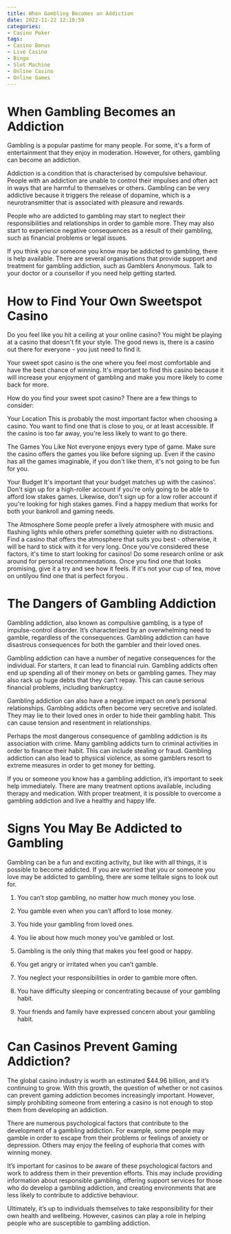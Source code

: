 ```yaml
---
title: When Gambling Becomes an Addiction
date: 2022-11-22 12:10:59
categories:
- Casino Poker
tags:
- Casino Bonus
- Live Casino
- Bingo
- Slot Machine
- Online Casino
- Online Games
---
```



#  When Gambling Becomes an Addiction

Gambling is a popular pastime for many people. For some, it's a form of entertainment that they enjoy in moderation. However, for others, gambling can become an addiction.

Addiction is a condition that is characterised by compulsive behaviour. People with an addiction are unable to control their impulses and often act in ways that are harmful to themselves or others. Gambling can be very addictive because it triggers the release of dopamine, which is a neurotransmitter that is associated with pleasure and rewards.

People who are addicted to gambling may start to neglect their responsibilities and relationships in order to gamble more. They may also start to experience negative consequences as a result of their gambling, such as financial problems or legal issues.

If you think you or someone you know may be addicted to gambling, there is help available. There are several organisations that provide support and treatment for gambling addiction, such as Gamblers Anonymous. Talk to your doctor or a counsellor if you need help getting started.

#  How to Find Your Own Sweetspot Casino 

Do you feel like you hit a ceiling at your online casino? You might be playing at a casino that doesn't fit your style. The good news is, there is a casino out there for everyone - you just need to find it.

Your sweet spot casino is the one where you feel most comfortable and have the best chance of winning. It's important to find this casino because it will increase your enjoyment of gambling and make you more likely to come back for more.

How do you find your sweet spot casino? There are a few things to consider:

Your Location 
This is probably the most important factor when choosing a casino. You want to find one that is close to you, or at least accessible. If the casino is too far away, you're less likely to want to go there. 

The Games You Like 
Not everyone enjoys every type of game. Make sure the casino offers the games you like before signing up. Even if the casino has all the games imaginable, if you don't like them, it's not going to be fun for you. 

Your Budget 
It's important that your budget matches up with the casinos'. Don't sign up for a high-roller account if you're only going to be able to afford low stakes games. Likewise, don't sign up for a low roller account if you're looking for high stakes games. Find a happy medium that works for both your bankroll and gaming needs. 

The Atmosphere 
Some people prefer a lively atmosphere with music and flashing lights while others prefer something quieter with no distractions. Find a casino that offers the atmosphere that suits you best - otherwise, it will be hard to stick with it for very long. 
Once you've considered these factors, it's time to start looking for casinos! Do some research online or ask around for personal recommendations. Once you find one that looks promising, give it a try and see how it feels. If it's not your cup of tea, move on untilyou find one that is perfect foryou .

#  The Dangers of Gambling Addiction 

Gambling addiction, also known as compulsive gambling, is a type of impulse-control disorder. It’s characterized by an overwhelming need to gamble, regardless of the consequences. Gambling addiction can have disastrous consequences for both the gambler and their loved ones.

Gambling addiction can have a number of negative consequences for the individual. For starters, it can lead to financial ruin. Gambling addicts often end up spending all of their money on bets or gambling games. They may also rack up huge debts that they can’t repay. This can cause serious financial problems, including bankruptcy.

Gambling addiction can also have a negative impact on one’s personal relationships. Gambling addicts often become very secretive and isolated. They may lie to their loved ones in order to hide their gambling habit. This can cause tension and resentment in relationships.

Perhaps the most dangerous consequence of gambling addiction is its association with crime. Many gambling addicts turn to criminal activities in order to finance their habit. This can include stealing or fraud. Gambling addiction can also lead to physical violence, as some gamblers resort to extreme measures in order to get money for betting.

If you or someone you know has a gambling addiction, it’s important to seek help immediately. There are many treatment options available, including therapy and medication. With proper treatment, it is possible to overcome a gambling addiction and live a healthy and happy life.

#  Signs You May Be Addicted to Gambling 

Gambling can be a fun and exciting activity, but like with all things, it is possible to become addicted. If you are worried that you or someone you love may be addicted to gambling, there are some telltale signs to look out for.

1. You can’t stop gambling, no matter how much money you lose.

2. You gamble even when you can’t afford to lose money.

3. You hide your gambling from loved ones.

4. You lie about how much money you’ve gambled or lost.

5. Gambling is the only thing that makes you feel good or happy.

6. You get angry or irritated when you can’t gamble.

7. You neglect your responsibilities in order to gamble more often.

8. You have difficulty sleeping or concentrating because of your gambling habit.

9. Your friends and family have expressed concern about your gambling habit.

#  Can Casinos Prevent Gaming Addiction?

The global casino industry is worth an estimated $44.96 billion, and it’s continuing to grow. With this growth, the question of whether or not casinos can prevent gaming addiction becomes increasingly important.
However, simply prohibiting someone from entering a casino is not enough to stop them from developing an addiction.

There are numerous psychological factors that contribute to the development of a gambling addiction. For example, some people may gamble in order to escape from their problems or feelings of anxiety or depression.
Others may enjoy the feeling of euphoria that comes with winning money.

It’s important for casinos to be aware of these psychological factors and work to address them in their prevention efforts. This may include providing information about responsible gambling, offering support services for those who do develop a gambling addiction, and creating environments that are less likely to contribute to addictive behaviour.

Ultimately, it’s up to individuals themselves to take responsibility for their own health and wellbeing. However, casinos can play a role in helping people who are susceptible to gambling addiction.